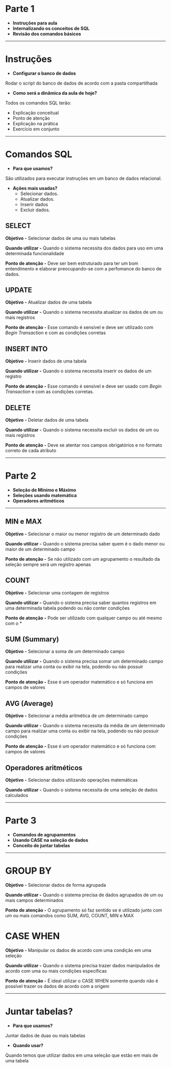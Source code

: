 # Parte 1

- **Instruções para aula**
- **Internalizando os conceitos de SQL**
- **Revisão dos comandos básicos**

---

# Instruções

- **Configurar o banco de dados**

Rodar o script do banco de dados de acordo com a pasta compartilhada

- **Como será a dinâmica da aula de hoje?**

Todos os comandos SQL terão:

- Explicação conceitual
- Ponto de atenção
- Explicação na prática
- Exercício em conjunto

---

# Comandos SQL

- **Para que usamos?**

São utilizados para executar instruções em um banco de dados relacional.

- **Ações mais usadas?**
    - Selecionar dados.
    - Atualizar dados.
    - Inserir dados
    - Excluir dados.

## SELECT

**Objetivo -** Selecionar dados de uma ou mais tabelas

**Quando utilizar -** Quando o sistema necessita dos dados para uso em uma determinada funcionalidade

**Ponto de atenção -** Deve ser bem estruturado para ter um bom entendimento e elaborar preocupando-se com a perfomance do banco de dados.

## UPDATE

**Objetivo -** Atualizar dados de uma tabela

**Quando utilizar -** Quando o sistema necessita atualizar os dados de um ou mais registros

**Ponto de atenção -** Esse comando é sensível e deve ser utilizado com *Begin Transaction* e com as condições corretas

## INSERT INTO

**Objetivo -** Inserir dados de uma tabela

**Quando utilizar -** Quando o sistema necessita inserir os dados de um registro

**Ponto de atenção -** Esse comando é sensível e deve ser usado com *Begin Transaction* e com as condições corretas.

## DELETE

**Objetivo -** Deletar dados de uma tabela

**Quando utilizar -** Quando o sistema necessita excluir os dados de um ou mais registros

**Ponto de atenção -** Deve se atentar nos campos obrigatórios e no formato correto de cada atributo

---

# Parte 2

- **Seleção de Mínimo e Máximo**
- **Seleções usando matemática**
- **Operadores aritméticos**

---

## MIN e MAX

**Objetivo -** Selecionar o maior ou menor registro de um determinado dado

**Quando utilizar -** Quando o sistema precisa saber quem é o dado menor ou maior de um determinado campo

**Ponto de atenção -** Se não utilizado com um agrupamento o resultado da seleção sempre será um registro apenas

## COUNT

**Objetivo -** Selecionar uma contagem de registros

**Quando utilizar -** Quando o sistema precisa saber quantos registros em uma determinada tabela podendo ou não conter condições

**Ponto de atenção -** Pode ser utilizado com qualquer campo ou até mesmo com o *

## SUM (Summary)

**Objetivo -** Selecionar a soma de um determinado campo

**Quando utilizar -** Quando o sistema precisa somar um determinado campo para realizar uma conta ou exibir na tela, podendo ou não possuir condições

**Ponto de atenção -** Esse é um operador matemático e só funciona em campos de valores

## AVG (Average)

**Objetivo -** Selecionar a média aritmética de um determinado campo

**Quando utilizar -** Quando o sistema necessita da média de um determinado campo para realizar uma conta ou exibir na tela, podendo ou não possuir condições

**Ponto de atenção -** Esse é um operador matemático e só funciona com campos de valores

## Operadores aritméticos

**Objetivo -** Selecionar dados utilizando operações matemáticas

**Quando utilizar -** Quando o sistema necessita de uma seleção de dados calculados

---

# Parte 3

- **Comandos de agrupamentos**
- **Usando CASE na seleção de dados**
- **Conceito de juntar tabelas**

---

# GROUP BY

**Objetivo -** Selecionar dados de forma agrupada

**Quando utilizar -** Quando o sistema precisa de dados agrupados de um ou mais campos determinados

**Ponto de atenção -** O agrupamento só faz sentido se é utilizado junto com um ou mais comandos como SUM, AVG, COUNT, MIN e MAX

# CASE WHEN

**Objetivo -** Manipular os dados de acordo com uma condição em uma seleção

**Quando utilizar -** Quando o sistema precisa trazer dados manipulados de acordo com uma ou mais condições específicas

**Ponto de atenção -** É ideal utilizar o CASE WHEN somente quando não é possível trazer os dados de acordo com a origem

---

# Juntar tabelas?

- **Para que usamos?**

Juntar dados de duas ou mais tabelas

- **Quando usar?**

Quando temos que utilizar dados em uma seleção que estão em mais de uma tabela